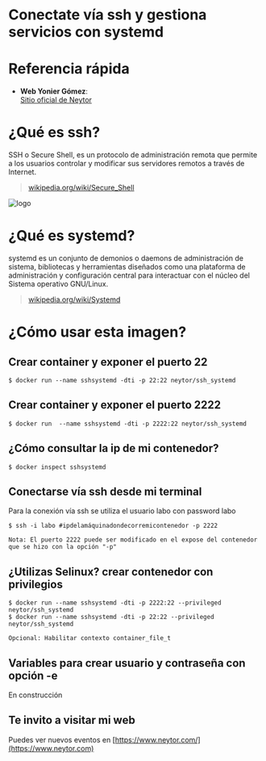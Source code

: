 Conectate vía ssh y gestiona servicios con systemd
==================================================

# Referencia rápida

-	**Web Yonier Gómez**:  
	[Sitio oficial de Neytor](https://www.neytor.com/)
  
# ¿Qué es  ssh?

SSH o Secure Shell, es un protocolo de administración remota que permite a los usuarios controlar y modificar sus servidores remotos a través de Internet. 

> [wikipedia.org/wiki/Secure_Shell](https://es.wikipedia.org/wiki/Secure_Shell)

![logo](https://miro.medium.com/max/544/0*mqE9-fHbs78SweX_.png)


# ¿Qué es systemd?

systemd es un conjunto de demonios o daemons de administración de sistema, bibliotecas y herramientas diseñados como una plataforma de administración y configuración central para interactuar con el núcleo del Sistema operativo GNU/Linux. 

> [wikipedia.org/wiki/Systemd](https://es.wikipedia.org/wiki/Systemd)


# ¿Cómo usar esta imagen?

## Crear container y exponer el puerto 22

```console
$ docker run --name sshsystemd -dti -p 22:22 neytor/ssh_systemd
```
## Crear container y exponer el puerto 2222

```console
$ docker run  --name sshsystemd -dti -p 2222:22 neytor/ssh_systemd
```
## ¿Cómo consultar la ip de mi contenedor?

```console
$ docker inspect sshsystemd
```

## Conectarse vía ssh desde mi terminal

Para la conexión vía ssh se utiliza el usuario labo con password labo
```console
$ ssh -i labo #ipdelamáquinadondecorremicontenedor -p 2222

Nota: El puerto 2222 puede ser modificado en el expose del contenedor que se hizo con la opción "-p"

```

## ¿Utilizas Selinux? crear contenedor con privilegios 

```console
$ docker run --name sshsystemd -dti -p 2222:22 --privileged neytor/ssh_systemd
$ docker run --name sshsystemd -dti -p 22:22 --privileged neytor/ssh_systemd

Opcional: Habilitar contexto container_file_t
```

## Variables para crear usuario y contraseña con opción -e
En construcción

## Te invito a visitar mi web
Puedes ver nuevos eventos en [https://www.neytor.com/](https://www.neytor.com)
